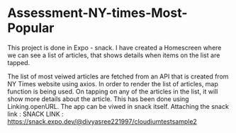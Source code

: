 # Assessment-NY-times-Most-Popular

This project is done in Expo - snack. I have created a Homescreen where we can see a list of articles,
that shows details when items on the list are tapped.

The list of most veiwed articles are fetched from an API that is created from NY Times website using axios.
In order to render the list of articles, map function is being used.
On tapping on any of the articles in the list, it will show more details about the article. This has been done using Linking.openURL.
The app can be viwed in snack itself. Attaching the snack link : 
SNACK LINK : https://snack.expo.dev/@divyasree221997/cloudiumtestsample2

